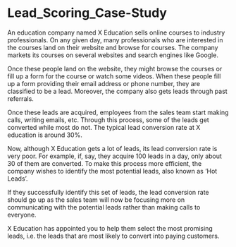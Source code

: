 # Lead_Scoring_Case-Study
An education company named X Education sells online courses to industry professionals.
On any given day, many professionals who are interested in the courses land on their website and browse for courses.
The company markets its courses on several websites and search engines like Google.

Once these people land on the website, they might browse the courses or fill up a form
for the course or watch some videos. When these people fill up a form providing their
email address or phone number, they are classified to be a lead. Moreover, the company
also gets leads through past referrals. 

Once these leads are acquired, employees from the sales team start making calls, writing emails, etc. Through this process, some of the leads
get converted while most do not. The typical lead conversion rate at X education is
around 30%.

Now, although X Education gets a lot of leads, its lead conversion rate is very poor. For
example, if, say, they acquire 100 leads in a day, only about 30 of them are converted. To
make this process more efficient, the company wishes to identify the most potential
leads, also known as ‘Hot Leads’. 

If they successfully identify this set of leads, the lead
conversion rate should go up as the sales team will now be focusing more on
communicating with the potential leads rather than making calls to everyone.

X Education has appointed you to help them select the most promising leads, i.e. the
leads that are most likely to convert into paying customers.
